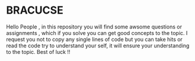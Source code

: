 # BRACUCSE
Hello People , in this repository you will find some awsome questions or assignments , which if you solve you can get good concepts to the topic. I request you not to copy any single lines of code but you can take hits or read the code try to understand your self, it will ensure your understanding to the topic. Best of luck !!
